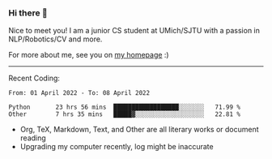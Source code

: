 ### Hi there 👋

Nice to meet you! I am a junior CS student at UMich/SJTU with a passion in NLP/Robotics/CV and more. 

For more about me, see you on [my homepage](https://jiayipan.me) :)

---

Recent Coding:
<!--START_SECTION:waka-->

```text
From: 01 April 2022 - To: 08 April 2022

Python       23 hrs 56 mins  ██████████████████░░░░░░░   71.99 %
Other        7 hrs 35 mins   █████▓░░░░░░░░░░░░░░░░░░░   22.81 %
```

<!--END_SECTION:waka-->
- Org, TeX, Markdown, Text, and Other are all literary works or document reading
- Upgrading my computer recently, log might be inaccurate

